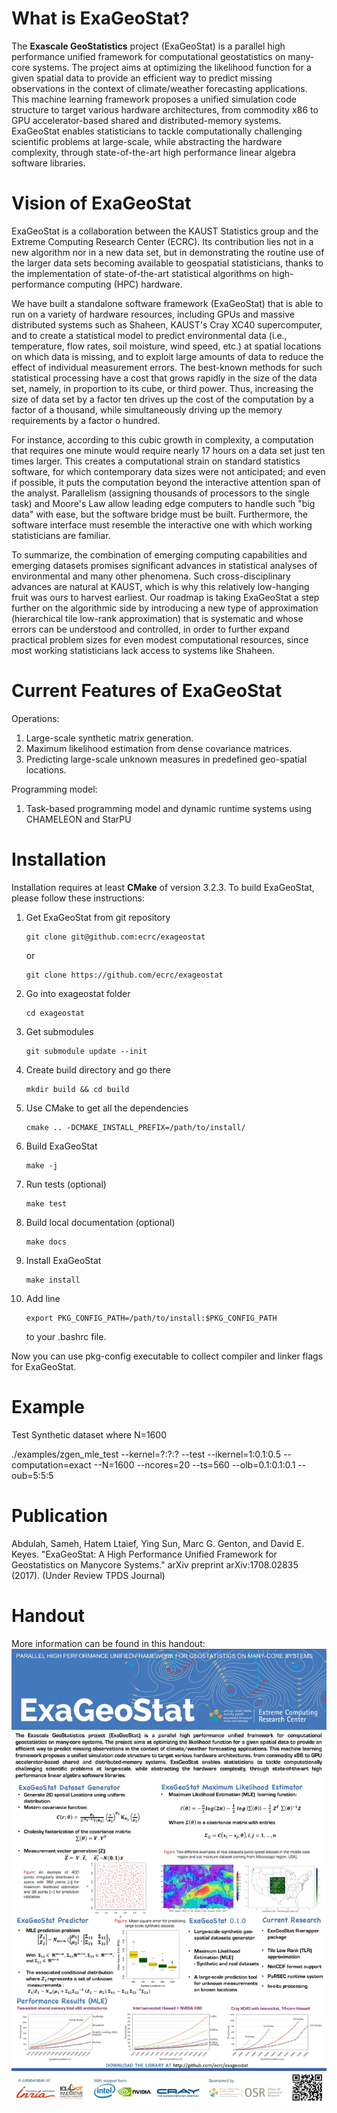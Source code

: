 What is ExaGeoStat?
================

The **Exascale GeoStatistics** project (ExaGeoStat) is a parallel high performance unified framework for computational geostatistics on many-core systems. The project aims at optimizing the likelihood function for a given spatial data to provide an efficient way to predict missing observations in the context of climate/weather forecasting applications. This machine learning framework proposes a unified simulation code structure to target various hardware architectures, from commodity x86 to GPU accelerator-based shared and distributed-memory systems. ExaGeoStat enables statisticians to tackle computationally challenging scientific problems at large-scale, while abstracting the hardware complexity, through state-of-the-art high performance linear algebra software libraries.



Vision of ExaGeoStat
=================

ExaGeoStat is a collaboration between the KAUST Statistics group and the Extreme Computing Research
Center (ECRC). Its contribution lies not in a new algorithm nor in a new data set,
but in demonstrating the routine use of the larger data sets becoming available to geospatial
statisticians, thanks to the implementation of state-of-the-art statistical algorithms on
high-performance computing (HPC) hardware. 

We have built a standalone software framework (ExaGeoStat) that is able to run on a variety
of hardware resources, including GPUs and massive distributed systems such as Shaheen,
KAUST's Cray XC40 supercomputer, and to create a statistical model to predict environmental data
(i.e., temperature, flow rates, soil moisture, wind speed, etc.) at spatial locations on which data
is missing, and to exploit large amounts of data to reduce the effect of individual measurement
errors.  The best-known methods for such statistical processing have a cost that grows rapidly
in the size of the data set, namely, in proportion to its cube, or third power.  Thus, increasing
the size of data set by a factor ten drives up the cost of the computation by a factor of
a thousand, while simultaneously driving up the memory requirements by a factor o hundred.  

For instance, according to this cubic growth in complexity, a computation that requires one
minute would require nearly 17 hours on a data set just ten times larger. This creates a
computational strain on standard statistics software, for which contemporary data sizes
were not anticipated; and even if possible, it puts the computation beyond the interactive
attention span of the analyst. Parallelism (assigning thousands of processors to the
single task) and Moore's Law allow leading edge computers to handle such "big data" 
with ease, but the software bridge must be built.  Furthermore, the software interface
must resemble the interactive one with which working statisticians are familiar.

To summarize, the combination of emerging computing capabilities and emerging datasets
promises significant advances in statistical analyses of environmental and many other
phenomena.  Such cross-disciplinary advances are natural at KAUST, which is why this relatively low-hanging fruit was ours to harvest earliest. Our roadmap is taking ExaGeoStat 
a step further on the algorithmic side by introducing a new type of approximation
(hierarchical tile low-rank approximation) that is systematic and whose errors can
be understood and controlled, in order to further expand practical problem sizes for
even modest computational resources, since most working statisticians lack access to
systems like Shaheen.

Current Features of ExaGeoStat
======================
Operations:
1.  Large-scale synthetic matrix generation.
2.  Maximum likelihood estimation from dense covariance matrices.
3.  Predicting large-scale unknown measures in predefined geo-spatial locations.

Programming model:
1.  Task-based programming model and dynamic runtime systems using CHAMELEON and StarPU

Installation
============

Installation requires at least **CMake** of version 3.2.3. To build ExaGeoStat,
please follow these instructions:

1.  Get ExaGeoStat from git repository

        git clone git@github.com:ecrc/exageostat

    or

        git clone https://github.com/ecrc/exageostat

2.  Go into exageostat folder

        cd exageostat

3.  Get submodules

        git submodule update --init

4.  Create build directory and go there

        mkdir build && cd build

5.  Use CMake to get all the dependencies

        cmake .. -DCMAKE_INSTALL_PREFIX=/path/to/install/

6.  Build ExaGeoStat

        make -j

7.  Run tests (optional)

        make test

8.  Build local documentation (optional)

        make docs

9.  Install ExaGeoStat

        make install

10. Add line

        export PKG_CONFIG_PATH=/path/to/install:$PKG_CONFIG_PATH

    to your .bashrc file.

Now you can use pkg-config executable to collect compiler and linker flags for
ExaGeoStat.

Example
=======

Test Synthetic dataset where N=1600

  ./examples/zgen\_mle\_test  --kernel=?:?:? --test --ikernel=1:0.1:0.5 --computation=exact  --N=1600  --ncores=20 --ts=560  --olb=0.1:0.1:0.1 --oub=5:5:5

Publication
===========
Abdulah, Sameh, Hatem Ltaief, Ying Sun, Marc G. Genton, and David E. Keyes. "ExaGeoStat: A High Performance Unified Framework for Geostatistics on Manycore Systems." arXiv preprint arXiv:1708.02835 (2017). (Under Review TPDS Journal)

Handout
=======

More information can be found in this handout:
![Handout](docs/handout.jpg)
